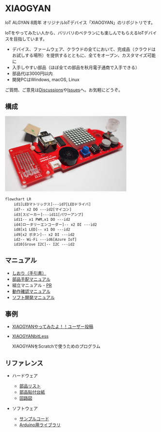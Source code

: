 # XIAOGYAN

IoT ALGYAN 8周年 オリジナルIoTデバイス「XIAOGYAN」のリポジトリです。

IoTをやってみたい人から、バリバリのベテランにも楽しんでもらえるIoTデバイスを目指しています。

* デバイス、ファームウェア、クラウドの全てにおいて、完成品（クラウドはお試しする場所）を提供するとともに、全てをオープン、カスタマイズ可能に
* 入手しやすい部品（ほぼ全ての部品を秋月電子通商で入手できる）
* 部品代は3000円以内
* 開発PCはWindows, macOS, Linux

ご質問、ご意見は[Discussions](https://github.com/algyan/XIAOGYAN/discussions)や[Issues](https://github.com/algyan/XIAOGYAN/issues)へ。お気軽にどうぞ。

## 構成

<img src="media/xiaogyan.v1.jpg" width="400">

```mermaid
flowchart LR
    id1[LEDマトリックス]---id7[LEDドライバ]
    id7-- x2 DO ---id2[マイコン]
    id3[スピーカー]---id11[パワーアンプ]
    id11-- x1 PWM,x1 DO ---id2
    id4[ロータリーエンコーダー]-- x2 DI ---id2
    id8[x1 LED]-- x1 DO ---id2
    id9[x2 ボタン]-- x2 DI ---id2
    id2-- Wi-Fi ---id6[Azure IoT]
    id10[Grove I2C]-- I2C ---id2
```

## マニュアル

* [しおり（手引書）](manuals/guidebook/README.md)
* [部品手配マニュアル](manuals/order/README.md)
* 組立マニュアル - [PR](https://github.com/algyan/XIAOGYAN/pull/48)
* [動作確認マニュアル](manuals/test/README.md)
* [ソフト開発マニュアル](manuals/software/README.md)

## 事例

* [XIAOGYANやってみたよ！！ユーザー投稿](https://github.com/algyan/XIAOGYAN/discussions/50)

* [XIAOGYANbitLess](https://github.com/610t/XIAOGYANbitLess)

    XIAOGYANをScratchで使うためのプログラム

## リファレンス

* ハードウェア
  * [部品リスト](hardware/xiaogyan.v1.xlsx)
  * [部品貼付台紙](hardware/xiaogyan_pasteboard.v1.pdf)
  * [回路図](hardware/xiaogyan.v1.pdf)

* ソフトウェア
  * [サンプルコード](https://github.com/algyan/xiaogyan_examples)
  * [Arduino用ライブラリ](https://github.com/algyan/xiaogyan_arduino)
